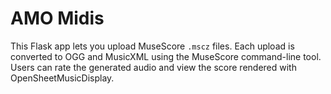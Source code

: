 # AMO Midis

This Flask app lets you upload MuseScore `.mscz` files. Each upload is converted to OGG and MusicXML using the MuseScore command-line tool. Users can rate the generated audio and view the score rendered with OpenSheetMusicDisplay.
